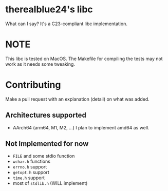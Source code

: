 # therealblue24's libc
What can I say? It's a C23-compliant libc implementation.

# NOTE
This libc is tested on MacOS. The Makefile for compiling the tests may not work as it needs some tweaking.

# Contributing
Make a pull request with an explanation (detail) on what was added.

## Architectures supported
* AArch64 (arm64, M1, M2, ...)
I plan to implement amd64 as well.

## Not Implemented for now
* `FILE` and some stdio function
* `wchar.h` functions
* `errno.h` support
* `getopt.h` support
* `time.h` support
* most of `stdlib.h` (WILL implement)
